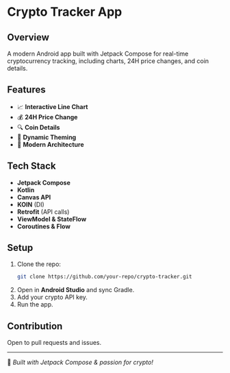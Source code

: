# Crypto Tracker App

## Overview
A modern Android app built with Jetpack Compose for real-time cryptocurrency tracking, including charts, 24H price changes, and coin details.

## Features
- 📈 **Interactive Line Chart**
- 💰 **24H Price Change**
- 🔍 **Coin Details**
- 🌙 **Dynamic Theming**
- 🚀 **Modern Architecture**

## Tech Stack
- **Jetpack Compose**
- **Kotlin**
- **Canvas API**
- **KOIN** (DI)
- **Retrofit** (API calls)
- **ViewModel & StateFlow**
- **Coroutines & Flow**

## Setup
1. Clone the repo:
   ```sh
   git clone https://github.com/your-repo/crypto-tracker.git
   ```
2. Open in **Android Studio** and sync Gradle.
3. Add your crypto API key.
4. Run the app.

## Contribution
Open to pull requests and issues.

---
🚀 *Built with Jetpack Compose & passion for crypto!*
